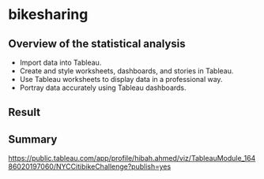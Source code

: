 # bikesharing

## Overview of the statistical analysis

- Import data into Tableau.
- Create and style worksheets, dashboards, and stories in Tableau.
- Use Tableau worksheets to display data in a professional way.
- Portray data accurately using Tableau dashboards.

## Result

## Summary

https://public.tableau.com/app/profile/hibah.ahmed/viz/TableauModule_16486020197060/NYCCitibikeChallenge?publish=yes
